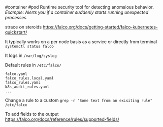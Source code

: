 #container #pod 
Runtime security tool for detecting anomalous behavior.
_Example: Alerts you if a container suddenly starts running unexpected processes._

strace on steroids
https://falco.org/docs/getting-started/falco-kubernetes-quickstart/


It typically works on a per node basis as a service or directly from terminal
`systemctl status falco`

It logs in `/var/log/syslog`

Default rules in `/etc/falco/`
```
falco.yaml
falco_rules.local.yaml
falco_rules.yaml
k8s_audit_rules.yaml
...
```
Change a rule to a custom
`grep -r "Some text from an exisiting rule" /etc/falco`

To add fields to the output
https://falco.org/docs/reference/rules/supported-fields/
